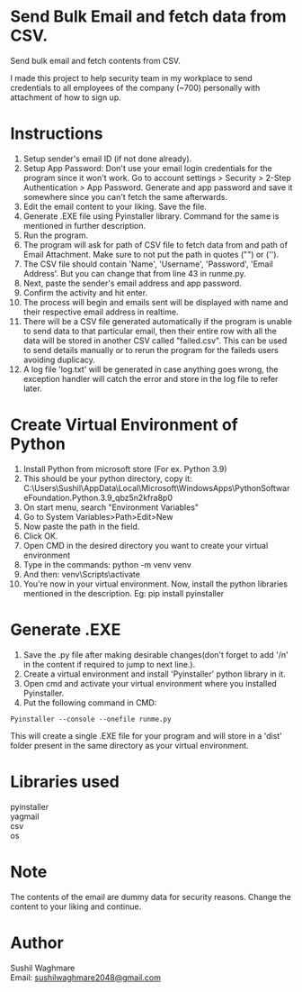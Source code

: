 # Send Bulk Email and fetch data from CSV.
Send bulk email and fetch contents from CSV.

I made this project to help security team in my workplace to send credentials to all employees of the company (~700) personally with attachment of how to sign up.

# Instructions
1. Setup sender's email ID (if not done already).
2. Setup App Password: Don't use your email login credentials for the program since it won't work. Go to account settings > Security > 2-Step Authentication > App Password. Generate and app password and save it somewhere since you can't fetch the same afterwards.
3. Edit the email content to your liking. Save the file.
4. Generate .EXE file using Pyinstaller library. Command for the same is mentioned in further description.
5. Run the program.
6. The program will ask for path of CSV file to fetch data from and path of Email Attachment. Make sure to not put the path in quotes ("") or ('').
7. The CSV file should contain 'Name', 'Username', 'Password', 'Email Address'. But you can change that from line 43 in runme.py.
8. Next, paste the sender's email address and app password.
9. Confirm the activity and hit enter.
10. The process will begin and emails sent will be displayed with name and their respective email address in realtime.
11. There will be a CSV file generated automatically if the program is unable to send data to that particular email, then their entire row with all the data will be stored in another CSV called "failed.csv". This can be used to send details manually or to rerun the program for the faileds users avoiding duplicacy.
12. A log file 'log.txt' will be generated in case anything goes wrong, the exception handler will catch the error and store in the log file to refer later.

# Create Virtual Environment of Python
1. Install Python from microsoft store (For ex. Python 3.9)
2. This should be your python directory, copy it:
   C:\Users\Sushil\AppData\Local\Microsoft\WindowsApps\PythonSoftwareFoundation.Python.3.9_qbz5n2kfra8p0
3. On start menu, search "Environment Variables"
4. Go to System Variables>Path>Edit>New
5. Now paste the path in the field.
6. Click OK.
7. Open CMD in the desired directory you want to create your virtual environment
8. Type in the commands:
   python -m venv venv
9. And then:
   venv\Scripts\activate
10. You're now in your virtual environment. Now, install the python libraries mentioned in the description.
    Eg:
    pip install pyinstaller

# Generate .EXE
1. Save the .py file after making desirable changes(don't forget to add '/n' in the content if required to jump to next line.).
2. Create a virtual environment and install 'Pyinstaller' python library in it.
3. Open cmd and activate your virtual environment where you installed Pyinstaller.
4. Put the following command in CMD:
```
Pyinstaller --console --onefile runme.py
```
This will create a single .EXE file for your program and will store in a 'dist' folder present in the same directory as your virtual environment.

# Libraries used
pyinstaller <br>
yagmail <br>
csv <br>
os <br>

# Note
The contents of the email are dummy data for security reasons. Change the content to your liking and continue.

# Author
Sushil Waghmare <br>
Email: sushilwaghmare2048@gmail.com
